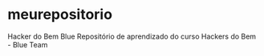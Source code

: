 # meurepositorio
Hacker do Bem Blue 
Repositório de aprendizado do curso Hackers do Bem - Blue Team
